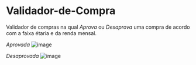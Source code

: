 # Validador-de-Compra

Validador de compras na qual _Aprova_ ou _Desaprova_ uma compra de acordo com a faixa étaria e da renda mensal.

_Aprovada_   ![image](https://github.com/GustavoOfSmach/Validador-de-Compra/assets/76416937/44ec709a-a796-4726-91b2-d93304853126)


_Desaprovada_
![image](https://github.com/GustavoOfSmach/Validador-de-Compra/assets/76416937/16d15151-71c7-42b3-9bb6-1542ca5bac9c)
